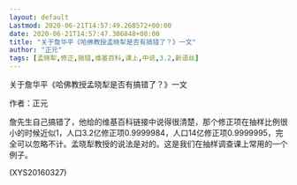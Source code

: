 ```yaml
---
layout: default
Lastmod: 2020-06-21T14:57:49.268572+00:00
date: 2020-06-21T14:57:47.306848+00:00
title: "关于詹华平《哈佛教授孟晓犁是否有搞错了？》一文"
author: "正元"
tags: [孟晓犁,修正,搞错,维基百科,课上,中说,3.2,新语丝]
---
```


关于詹华平《哈佛教授孟晓犁是否有搞错了？》一文

作者：正元

詹先生自己搞错了，他给的维基百科链接中说得很清楚，那个修正项在抽样比例很小的时候近似1，人口3.2亿修正项0.9999984，人口14亿修正项0.9999995，完全可以忽略不计。孟晓犁教授的说法是对的。这是我们在抽样调查课上常用的一个例子。

(XYS20160327)

